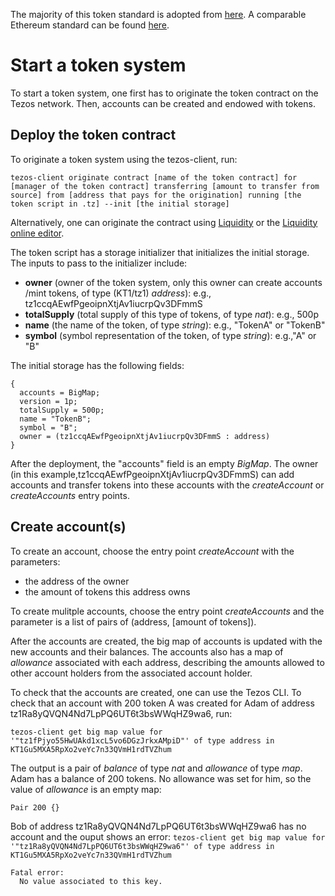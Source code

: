 The majority of this token standard is adopted from [here](https://github.com/OCamlPro/liquidity/blob/next/tests/others/token.liq).  A comparable Ethereum standard can be found [here](https://github.com/ethereum/EIPs/blob/master/EIPS/eip-20.md).

# Start a token system

To start a token system, one first has to originate the token contract on the Tezos network.  Then, accounts can be created and endowed with tokens.

## Deploy the token contract

To originate a token system using the tezos-client, run: 

```tezos-client originate contract [name of the token contract] for [manager of the token contract] transferring [amount to transfer from source] from [address that pays for the origination] running [the token script in .tz] --init [the initial storage]``` 

Alternatively, one can originate the contract using [Liquidity](http://www.liquidity-lang.org/doc/usage/index.html#running-a-simulation-of-the-contract) or the [Liquidity online editor](http://www.liquidity-lang.org/edit/).

The token script has a storage initializer that initializes the initial storage.  The inputs to pass to the initializer include:

- **owner** (owner of the token system, only this owner can create accounts /mint tokens, of type (KT1/tz1) *address*): 
e.g., tz1ccqAEwfPgeoipnXtjAv1iucrpQv3DFmmS
- **totalSupply** (total supply of this type of tokens, of type *nat*): e.g., 500p
- **name** (the name of the token, of type *string*): e.g., "TokenA" or "TokenB" 
- **symbol** (symbol representation of the token, of type *string*): e.g.,"A" or "B" 

The initial storage has the following fields:
~~~~
{ 
  accounts = BigMap; 
  version = 1p; 
  totalSupply = 500p; 
  name = "TokenB"; 
  symbol = "B"; 
  owner = (tz1ccqAEwfPgeoipnXtjAv1iucrpQv3DFmmS : address) 
} 
~~~~
After the deployment, the "accounts" field is an empty *BigMap*.  The owner (in this example,tz1ccqAEwfPgeoipnXtjAv1iucrpQv3DFmmS) can add accounts and transfer tokens into these accounts with the *createAccount* or *createAccounts* entry points. 

## Create account(s)

To create an account, choose the entry point *createAccount* with the parameters:

- the address of the owner
- the amount of tokens this address owns

To create mulitple accounts, choose the entry point *createAccounts* and the parameter is a list of pairs of (address, [amount of tokens]).

After the accounts are created, the big map of accounts is updated with the new accounts and their balances.  The accounts also has a map of *allowance* associated with each address, describing the amounts allowed to other account holders from the associated account holder.

To check that the accounts are created, one can use the Tezos CLI.  To check that an account with 200 token A was created for Adam of address tz1Ra8yQVQN4Nd7LpPQ6UT6t3bsWWqHZ9wa6, run:

```tezos-client get big map value for '"tz1fPjyo55HwUAkd1xcL5vo6DGzJrkxAMpiD"' of type address in KT1Gu5MXA5RpXo2veYc7n33QVmH1rdTVZhum```

The output is a pair of *balance* of type *nat* and *allowance* of type *map*.  Adam has a balance of 200 tokens.  No allowance was set for him, so the value of *allowance* is an empty map:

~~~~
Pair 200 {}
~~~~

Bob of address tz1Ra8yQVQN4Nd7LpPQ6UT6t3bsWWqHZ9wa6 has no account and the ouput shows an error:
````tezos-client get big map value for '"tz1Ra8yQVQN4Nd7LpPQ6UT6t3bsWWqHZ9wa6"' of type address in KT1Gu5MXA5RpXo2veYc7n33QVmH1rdTVZhum````

~~~~
Fatal error:
  No value associated to this key.
~~~~



